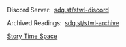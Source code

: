 <hr style="height:50px; visibility:hidden;" />
<p id="bookSat"></p>
<p id="bookSun"></p>
<p>Discord Server:&nbsp;&nbsp;<a href="https://discord.gg/DbQF7ze" id="discord">sdq.st/stwl-discord</a></p>
<p>Archived Readings:&nbsp;&nbsp;<a href="/stwl/archive" id="archive">sdq.st/stwl-archive</a></p>
<p><a href="https://lunartiger.github.io/banter/story-time" id="banter">Story Time Space</a></p>
<script src="/stwl/assets/js/event.js"></script>